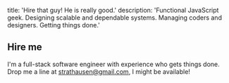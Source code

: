 title: 'Hire that guy! He is really good.'
description: 'Functional JavaScript geek. Designing scalable and dependable systems. Managing coders and designers. Getting things done.'

## Hire me

I'm a full-stack software engineer with experience who gets things done.
Drop me a line at <a href="mailto:strathausen@gmail.com">strathausen@gmail.com</a>,
I might be available!
